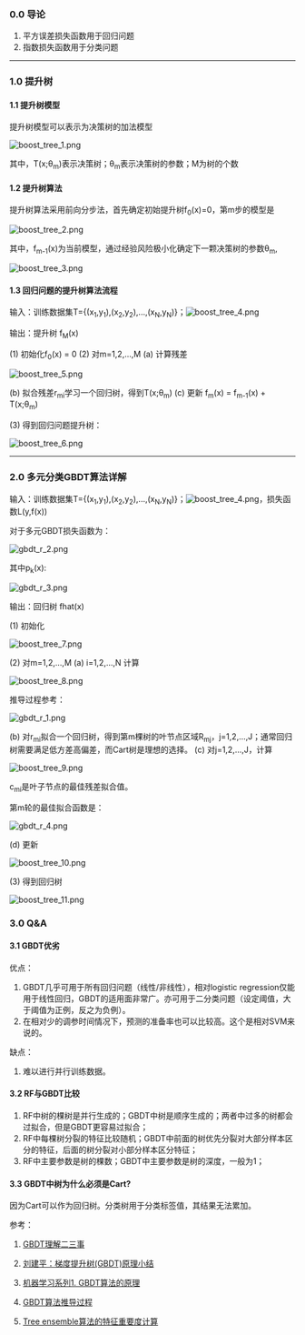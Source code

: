 ﻿### 0.0 导论
1. 平方误差损失函数用于回归问题
2. 指数损失函数用于分类问题

----------

### 1.0 提升树
#### 1.1 提升树模型
提升树模型可以表示为决策树的加法模型

![boost_tree_1.png](https://i.imgur.com/66eVCNJ.png)

其中，T(x;θ<sub>m</sub>)表示决策树；θ<sub>m</sub>表示决策树的参数；M为树的个数

#### 1.2 提升树算法
提升树算法采用前向分步法，首先确定初始提升树f<sub>0</sub>(x)=0，第m步的模型是

![boost_tree_2.png](https://i.imgur.com/kVHXfY6.png)

其中，f<sub>m-1</sub>(x)为当前模型，通过经验风险极小化确定下一颗决策树的参数θ<sub>m</sub>,

![boost_tree_3.png](https://i.imgur.com/wrpus6R.png)

#### 1.3 回归问题的提升树算法流程
输入：训练数据集T={(x<sub>1</sub>,y<sub>1</sub>),(x<sub>2</sub>,y<sub>2</sub>),...,(x<sub>N</sub>,y<sub>N</sub>)}；![boost_tree_4.png](https://i.imgur.com/eHNQkF5.png)

输出：提升树 f<sub>M</sub>(x)

(1) 初始化f<sub>0</sub>(x) = 0
(2) 对m=1,2,...,M
(a) 计算残差

![boost_tree_5.png](https://i.imgur.com/g1b3VWb.png)

(b) 拟合残差r<sub>mi</sub>学习一个回归树，得到T(x;θ<sub>m</sub>)
(c) 更新 f<sub>m</sub>(x) = f<sub>m-1</sub>(x) + T(x;θ<sub>m</sub>)

(3) 得到回归问题提升树：

![boost_tree_6.png](https://i.imgur.com/ausFV8O.png)

----------

### 2.0 多元分类GBDT算法详解

输入：训练数据集T={(x<sub>1</sub>,y<sub>1</sub>),(x<sub>2</sub>,y<sub>2</sub>),...,(x<sub>N</sub>,y<sub>N</sub>)}；![boost_tree_4.png](https://i.imgur.com/eHNQkF5.png)，损失函数L(y,f(x))

对于多元GBDT损失函数为：

![gbdt_r_2.png](https://i.imgur.com/fs13MI8.png)

其中p<sub>k</sub>(x):

![gbdt_r_3.png](https://i.imgur.com/zSONBBM.png)

输出：回归树 fhat(x)

(1) 初始化

![boost_tree_7.png](https://i.imgur.com/cMgPG5Z.png)

(2) 对m=1,2,...,M
(a) i=1,2,...,N 计算

![boost_tree_8.png](https://i.imgur.com/O7J47PL.png)

推导过程参考：

![gbdt_r_1.png](https://i.imgur.com/5t91bWu.png)

(b) 对r<sub>mi</sub>拟合一个回归树，得到第m棵树的叶节点区域R<sub>mj</sub>，j=1,2,...,J；通常回归树需要满足低方差高偏差，而Cart树是理想的选择。
(c) 对j=1,2,...,J，计算

![boost_tree_9.png](https://i.imgur.com/OVETFnF.png)

c<sub>mi</sub>是叶子节点的最佳残差拟合值。

第m轮的最佳拟合函数是：

![gbdt_r_4.png](https://i.imgur.com/4gfyyyn.png)

(d) 更新

![boost_tree_10.png](https://i.imgur.com/S4dKkYj.png)

(3) 得到回归树

![boost_tree_11.png](https://i.imgur.com/QQYyXYI.png)

### 3.0 Q&A
#### 3.1 GBDT优劣
优点：</br>
1. GBDT几乎可用于所有回归问题（线性/非线性），相对logistic regression仅能用于线性回归，GBDT的适用面非常广。亦可用于二分类问题（设定阈值，大于阈值为正例，反之为负例）。
1. 在相对少的调参时间情况下，预测的准备率也可以比较高。这个是相对SVM来说的。

缺点：</br>
1. 难以进行并行训练数据。

#### 3.2 RF与GBDT比较
1. RF中树的棵树是并行生成的；GBDT中树是顺序生成的；两者中过多的树都会过拟合，但是GBDT更容易过拟合；
2. RF中每棵树分裂的特征比较随机；GBDT中前面的树优先分裂对大部分样本区分的特征，后面的树分裂对小部分样本区分特征；
3. RF中主要参数是树的棵数；GBDT中主要参数是树的深度，一般为1；

#### 3.3 GBDT中树为什么必须是Cart?
因为Cart可以作为回归树。分类树用于分类标签值，其结果无法累加。

参考：
1. [GBDT理解二三事](https://blog.csdn.net/w28971023/article/details/43704775)

1. [刘建平：梯度提升树(GBDT)原理小结](https://www.cnblogs.com/pinard/p/6140514.html)

1. [机器学习系列1. GBDT算法的原理](https://blog.csdn.net/u012684933/article/details/51088609)

1. [GBDT算法推导过程](https://www.cnblogs.com/wuxiangli/p/5973737.html)

1. [Tree ensemble算法的特征重要度计算](https://blog.csdn.net/yangxudong/article/details/53899260)